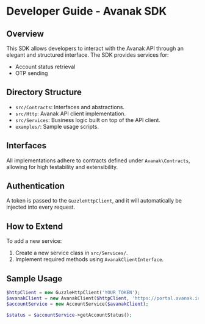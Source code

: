 # Developer Guide - Avanak SDK

## Overview

This SDK allows developers to interact with the Avanak API through an elegant and structured interface. The SDK provides services for:

- Account status retrieval
- OTP sending

## Directory Structure

- `src/Contracts`: Interfaces and abstractions.
- `src/Http`: Avanak API client implementation.
- `src/Services`: Business logic built on top of the API client.
- `examples/`: Sample usage scripts.

## Interfaces

All implementations adhere to contracts defined under `Avanak\Contracts`, allowing for high testability and extensibility.

## Authentication

A token is passed to the `GuzzleHttpClient`, and it will automatically be injected into every request.

## How to Extend

To add a new service:

1. Create a new service class in `src/Services/`.
2. Implement required methods using `AvanakClientInterface`.

## Sample Usage

```php
$httpClient = new GuzzleHttpClient('YOUR_TOKEN');
$avanakClient = new AvanakClient($httpClient, 'https://portal.avanak.ir/Rest');
$accountService = new AccountService($avanakClient);

$status = $accountService->getAccountStatus();
